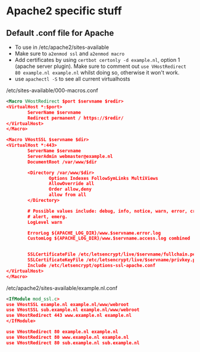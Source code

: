 # Apache2 specific stuff

## Default .conf file for Apache

- To use in /etc/apache2/sites-available
- Make sure to `a2enmod ssl` and `a2enmod macro`
- Add certificates by using `certbot certonly -d example.nl`, option 1 (apache server plugin). Make sure to comment out `use VHostRedirect 80 example.nl example.nl` whilst doing so, otherwise it won't work.
- use `apachectl -S` to see all current virtualhosts

/etc/sites-available/000-macros.conf
```xml
<Macro VHostRedirect $port $servname $redir>
<VirtualHost *:$port>
        ServerName $servname
        Redirect permanent / https://$redir/
</VirtualHost>
</Macro>

<Macro VHostSSL $servname $dir>
<VirtualHost *:443>
        ServerName $servname
        ServerAdmin webmaster@example.nl
        DocumentRoot /var/www/$dir

        <Directory /var/www/$dir>
                Options Indexes FollowSymLinks MultiViews
                AllowOverride all
                Order allow,deny
                allow from all
        </Directory>

        # Possible values include: debug, info, notice, warn, error, crit,
        # alert, emerg.
        LogLevel warn

        ErrorLog ${APACHE_LOG_DIR}/www.$servname.error.log
        CustomLog ${APACHE_LOG_DIR}/www.$servname.access.log combined


        SSLCertificateFile /etc/letsencrypt/live/$servname/fullchain.pem
        SSLCertificateKeyFile /etc/letsencrypt/live/$servname/privkey.pem
        Include /etc/letsencrypt/options-ssl-apache.conf
</VirtualHost>
</Macro>
```

/etc/apache2/sites-available/example.nl.conf
```xml
<IfModule mod_ssl.c>
use VHostSSL example.nl example.nl/www/webroot
use VHostSSL sub.example.nl example.nl/www/webroot
use VHostRedirect 443 www.example.nl example.nl
</IfModule>

use VHostRedirect 80 example.nl example.nl
use VHostRedirect 80 www.example.nl example.nl
use VHostRedirect 80 sub.example.nl sub.example.nl
```

